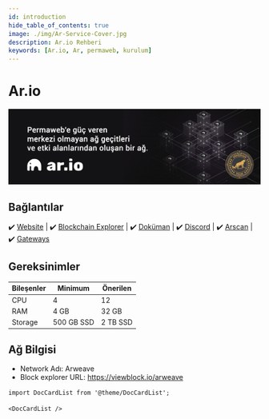 ```yaml
---
id: introduction
hide_table_of_contents: true
image: ./img/Ar-Service-Cover.jpg
description: Ar.io Rehberi
keywords: [Ar.io, Ar, permaweb, kurulum]
---
```

# Ar.io

![Ar](./img/Ar-Service.jpg)

## Bağlantılar
 ✔️ [Website](https://ar.io/) |
 ✔️ [Blockchain Explorer](https://network-portal.app/#/gateways) |
 ✔️ [Doküman](https://docs.ar.io) |
 ✔️ [Discord](https://discord.gg/ApxXjvwECK) |
 ✔️ [Arscan](https://arscan.io/gateways) |
 ✔️ [Gateways](https://discord.gg/ApxXjvwECK)

## Gereksinimler

| Bileşenler | Minimum | **Önerilen** |
| ------------ | ------------ | ------------ |
| CPU |	4 | 12 |
| RAM	| 4 GB | 32 GB |
| Storage | 500 GB SSD | 2 TB SSD |


## Ağ Bilgisi 
* Network Adı: Arweave  
* Block explorer URL: https://viewblock.io/arweave

```mdx-code-block
import DocCardList from '@theme/DocCardList';

<DocCardList />
```

